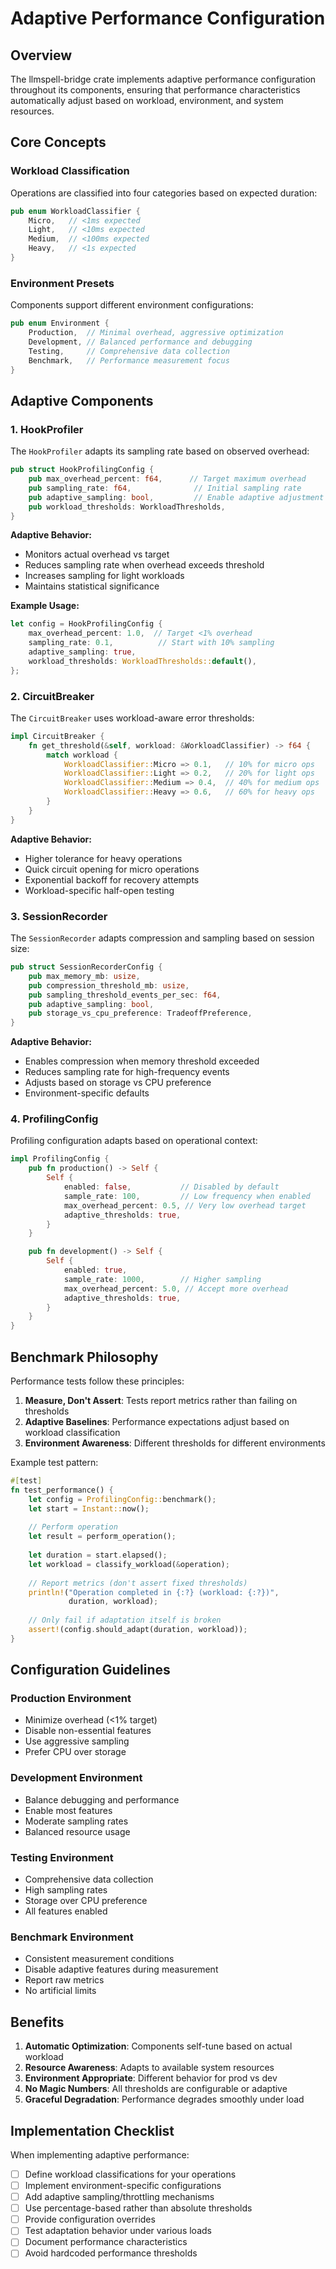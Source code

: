# Adaptive Performance Configuration

## Overview

The llmspell-bridge crate implements adaptive performance configuration throughout its components, ensuring that performance characteristics automatically adjust based on workload, environment, and system resources.

## Core Concepts

### Workload Classification

Operations are classified into four categories based on expected duration:

```rust
pub enum WorkloadClassifier {
    Micro,   // <1ms expected
    Light,   // <10ms expected  
    Medium,  // <100ms expected
    Heavy,   // <1s expected
}
```

### Environment Presets

Components support different environment configurations:

```rust
pub enum Environment {
    Production,  // Minimal overhead, aggressive optimization
    Development, // Balanced performance and debugging
    Testing,     // Comprehensive data collection
    Benchmark,   // Performance measurement focus
}
```

## Adaptive Components

### 1. HookProfiler

The `HookProfiler` adapts its sampling rate based on observed overhead:

```rust
pub struct HookProfilingConfig {
    pub max_overhead_percent: f64,      // Target maximum overhead
    pub sampling_rate: f64,              // Initial sampling rate
    pub adaptive_sampling: bool,         // Enable adaptive adjustment
    pub workload_thresholds: WorkloadThresholds,
}
```

**Adaptive Behavior:**
- Monitors actual overhead vs target
- Reduces sampling rate when overhead exceeds threshold
- Increases sampling for light workloads
- Maintains statistical significance

**Example Usage:**
```rust
let config = HookProfilingConfig {
    max_overhead_percent: 1.0,  // Target <1% overhead
    sampling_rate: 0.1,          // Start with 10% sampling
    adaptive_sampling: true,
    workload_thresholds: WorkloadThresholds::default(),
};
```

### 2. CircuitBreaker

The `CircuitBreaker` uses workload-aware error thresholds:

```rust
impl CircuitBreaker {
    fn get_threshold(&self, workload: &WorkloadClassifier) -> f64 {
        match workload {
            WorkloadClassifier::Micro => 0.1,   // 10% for micro ops
            WorkloadClassifier::Light => 0.2,   // 20% for light ops
            WorkloadClassifier::Medium => 0.4,  // 40% for medium ops
            WorkloadClassifier::Heavy => 0.6,   // 60% for heavy ops
        }
    }
}
```

**Adaptive Behavior:**
- Higher tolerance for heavy operations
- Quick circuit opening for micro operations
- Exponential backoff for recovery attempts
- Workload-specific half-open testing

### 3. SessionRecorder

The `SessionRecorder` adapts compression and sampling based on session size:

```rust
pub struct SessionRecorderConfig {
    pub max_memory_mb: usize,
    pub compression_threshold_mb: usize,
    pub sampling_threshold_events_per_sec: f64,
    pub adaptive_sampling: bool,
    pub storage_vs_cpu_preference: TradeoffPreference,
}
```

**Adaptive Behavior:**
- Enables compression when memory threshold exceeded
- Reduces sampling rate for high-frequency events
- Adjusts based on storage vs CPU preference
- Environment-specific defaults

### 4. ProfilingConfig

Profiling configuration adapts based on operational context:

```rust
impl ProfilingConfig {
    pub fn production() -> Self {
        Self {
            enabled: false,           // Disabled by default
            sample_rate: 100,         // Low frequency when enabled
            max_overhead_percent: 0.5, // Very low overhead target
            adaptive_thresholds: true,
        }
    }

    pub fn development() -> Self {
        Self {
            enabled: true,
            sample_rate: 1000,        // Higher sampling
            max_overhead_percent: 5.0, // Accept more overhead
            adaptive_thresholds: true,
        }
    }
}
```

## Benchmark Philosophy

Performance tests follow these principles:

1. **Measure, Don't Assert**: Tests report metrics rather than failing on thresholds
2. **Adaptive Baselines**: Performance expectations adjust based on workload classification
3. **Environment Awareness**: Different thresholds for different environments

Example test pattern:
```rust
#[test]
fn test_performance() {
    let config = ProfilingConfig::benchmark();
    let start = Instant::now();
    
    // Perform operation
    let result = perform_operation();
    
    let duration = start.elapsed();
    let workload = classify_workload(&operation);
    
    // Report metrics (don't assert fixed thresholds)
    println!("Operation completed in {:?} (workload: {:?})", 
             duration, workload);
    
    // Only fail if adaptation itself is broken
    assert!(config.should_adapt(duration, workload));
}
```

## Configuration Guidelines

### Production Environment
- Minimize overhead (<1% target)
- Disable non-essential features
- Use aggressive sampling
- Prefer CPU over storage

### Development Environment
- Balance debugging and performance
- Enable most features
- Moderate sampling rates
- Balanced resource usage

### Testing Environment
- Comprehensive data collection
- High sampling rates
- Storage over CPU preference
- All features enabled

### Benchmark Environment
- Consistent measurement conditions
- Disable adaptive features during measurement
- Report raw metrics
- No artificial limits

## Benefits

1. **Automatic Optimization**: Components self-tune based on actual workload
2. **Resource Awareness**: Adapts to available system resources
3. **Environment Appropriate**: Different behavior for prod vs dev
4. **No Magic Numbers**: All thresholds are configurable or adaptive
5. **Graceful Degradation**: Performance degrades smoothly under load

## Implementation Checklist

When implementing adaptive performance:

- [ ] Define workload classifications for your operations
- [ ] Implement environment-specific configurations
- [ ] Add adaptive sampling/throttling mechanisms
- [ ] Use percentage-based rather than absolute thresholds
- [ ] Provide configuration overrides
- [ ] Test adaptation behavior under various loads
- [ ] Document performance characteristics
- [ ] Avoid hardcoded performance thresholds